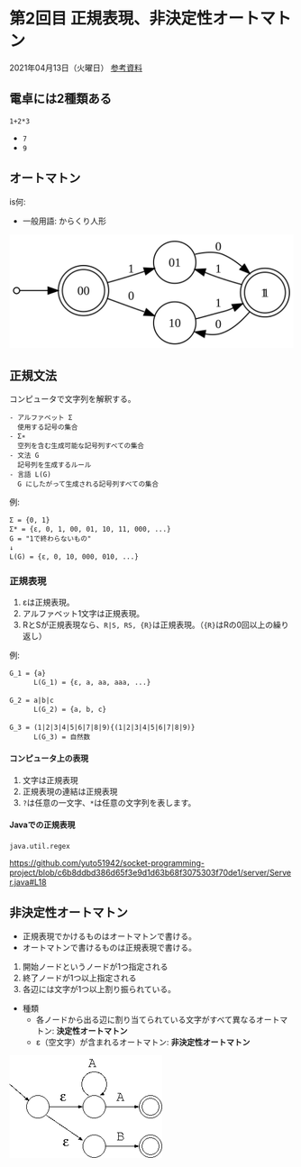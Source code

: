 # 第2回目 正規表現、非決定性オートマトン

2021年04月13日（火曜日）
[参考資料](http://edu.net.c.dendai.ac.jp/ad2/2021/2)

## 電卓には2種類ある

```text
1+2*3
```

- `7`
- `9`

## オートマトン

is何:

- 一般用語: からくり人形

![iamge](2880px-DFA_Binary_Digits_Semibalanced.svg.png)

## 正規文法

コンピュータで文字列を解釈する。

```text
- アルファベット Σ
  使用する記号の集合
- Σ∗
  空列を含む生成可能な記号列すべての集合
- 文法 G
  記号列を生成するルール
- 言語 L(G)
  G にしたがって生成される記号列すべての集合
```

例:

```text
Σ = {0, 1}
Σ* = {ε, 0, 1, 00, 01, 10, 11, 000, ...}
G = "1で終わらないもの"
↓
L(G) = {ε, 0, 10, 000, 010, ...}
```

### 正規表現

1. εは正規表現。
2. アルファベット1文字は正規表現。
3. RとSが正規表現なら、`R|S, RS, {R}`は正規表現。（`{R}`はRの0回以上の繰り返し）

例:

```text
G_1 = {a}
      L(G_1) = {ε, a, aa, aaa, ...}

G_2 = a|b|c
      L(G_2) = {a, b, c}

G_3 = (1|2|3|4|5|6|7|8|9){(1|2|3|4|5|6|7|8|9)}
      L(G_3) = 自然数
```

#### コンピュータ上の表現

1. 文字は正規表現
2. 正規表現の連結は正規表現
3. `?`は任意の一文字、`*`は任意の文字列を表します。

#### Javaでの正規表現

`java.util.regex`

https://github.com/yuto51942/socket-programming-project/blob/c6b8ddbd386d65f3e9d1d63b68f3075303f70de1/server/Server.java#L18

## 非決定性オートマトン

- 正規表現でかけるものはオートマトンで書ける。
- オートマトンで書けるものは正規表現で書ける。

1. 開始ノードというノードが1つ指定される
2. 終了ノードが1つ以上指定される
3. 各辺には文字が1つ以上割り振られている。

- 種類
  - 各ノードから出る辺に割り当てられている文字がすべて異なるオートマトン: **決定性オートマトン**
  - ε（空文字）が含まれるオートマトン: **非決定性オートマトン**

![image](na.png)
